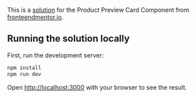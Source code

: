 This is a [solution](https://fm-product-preview-card-component-chi.vercel.app) for the Product Preview Card Component from [fronteendmentor.io](https://www.frontendmentor.io).

## Running the solution locally

First, run the development server:

```bash
npm install
npm run dev
```

Open [http://localhost:3000](http://localhost:3000) with your browser to see the result.
